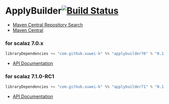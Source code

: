 # ApplyBuilder[![Build Status](https://secure.travis-ci.org/xuwei-k/applybuilder.png?branch=master)](http://travis-ci.org/xuwei-k/applybuilder)

- [Maven Central Repository Search](http://search.maven.org/#search%7Cga%7C1%7Cg%3A%22com.github.xuwei-k%22)
- [Maven Central](http://repo1.maven.org/maven2/com/github/xuwei-k/)

### for scalaz 7.0.x

```scala
libraryDependencies += "com.github.xuwei-k" %% "applybuilder70" % "0.1.3"
```

- [API Documentation](https://oss.sonatype.org/service/local/repositories/releases/archive/com/github/xuwei-k/applybuilder70_2.10/0.1.3/applybuilder70_2.10-0.1.3-javadoc.jar/!/index.html)

### for scalaz 7.1.0-RC1

```scala
libraryDependencies += "com.github.xuwei-k" %% "applybuilder71" % "0.1.4"
```

- [API Documentation](https://oss.sonatype.org/service/local/repositories/releases/archive/com/github/xuwei-k/applybuilder71_2.10/0.1.4/applybuilder71_2.10-0.1.4-javadoc.jar/!/index.html)

